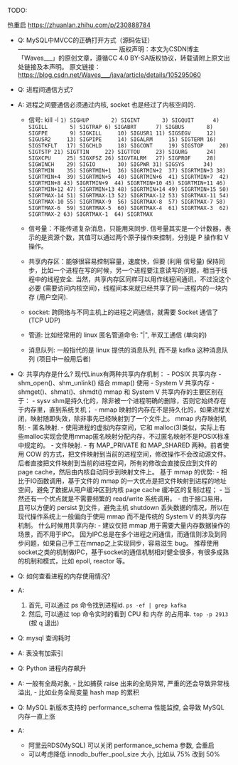 

TODO:

热重启
https://zhuanlan.zhihu.com/p/230888784

- Q: MySQL中MVCC的正确打开方式（源码佐证）
————————————————
版权声明：本文为CSDN博主「Waves___」的原创文章，遵循CC 4.0 BY-SA版权协议，转载请附上原文出处链接及本声明。
原文链接：https://blog.csdn.net/Waves___/java/article/details/105295060


- Q: 进程间通信方式?
- A: 进程之间要通信必须通过内核, socket 也是经过了内核空间的.
    - 信号:  kill -l
            ```
             1) SIGHUP       2) SIGINT       3) SIGQUIT      4) SIGILL       5) SIGTRAP
             6) SIGABRT      7) SIGBUS       8) SIGFPE       9) SIGKILL     10) SIGUSR1
            11) SIGSEGV     12) SIGUSR2     13) SIGPIPE     14) SIGALRM     15) SIGTERM
            16) SIGSTKFLT   17) SIGCHLD     18) SIGCONT     19) SIGSTOP     20) SIGTSTP
            21) SIGTTIN     22) SIGTTOU     23) SIGURG      24) SIGXCPU     25) SIGXFSZ
            26) SIGVTALRM   27) SIGPROF     28) SIGWINCH    29) SIGIO       30) SIGPWR
            31) SIGSYS      34) SIGRTMIN    35) SIGRTMIN+1  36) SIGRTMIN+2  37) SIGRTMIN+3
            38) SIGRTMIN+4  39) SIGRTMIN+5  40) SIGRTMIN+6  41) SIGRTMIN+7  42) SIGRTMIN+8
            43) SIGRTMIN+9  44) SIGRTMIN+10 45) SIGRTMIN+11 46) SIGRTMIN+12 47) SIGRTMIN+13
            48) SIGRTMIN+14 49) SIGRTMIN+15 50) SIGRTMAX-14 51) SIGRTMAX-13 52) SIGRTMAX-12
            53) SIGRTMAX-11 54) SIGRTMAX-10 55) SIGRTMAX-9  56) SIGRTMAX-8  57) SIGRTMAX-7
            58) SIGRTMAX-6  59) SIGRTMAX-5  60) SIGRTMAX-4  61) SIGRTMAX-3  62) SIGRTMAX-2
            63) SIGRTMAX-1  64) SIGRTMAX
            ```
      
    - 信号量：不能传递复杂消息，只能用来同步. 
            信号量其实是一个计数器，表示的是资源个数，其值可以通过两个原子操作来控制，分别是 P 操作和 V 操作。
    
    - 共享内存区：能够很容易控制容量，速度快，但要 (利用 信号量) 保持同步，比如一个进程在写的时候，另一个进程要注意读写的问题，相当于线程中的线程安全.
                当然，共享内存区同样可以用作线程间通讯，不过没这个必要 (需要访问内核空间)，线程间本来就已经共享了同一进程内的一块内存 (用户空间).
    
    - socket: 跨网络与不同主机上的进程之间通信，就需要 Socket 通信了 (TCP UDP)
      
    - 管道: 比如经常用的 linux 匿名管道命令: "|", 半双工通信 (单向的) 
      
    - 消息队列: 一般指代的是 linux 提供的消息队列, 而不是 kafka 这种消息队列 (项目中一般用后者)


- Q: 共享内存是什么?
    现代Linux有两种共享内存机制：
        - POSIX 共享内存
           - shm_open()、shm_unlink() 结合 mmap() 使用
        - System V 共享内存
           - shmget()、shmat()、shmdt()
    mmap 和 System V 共享内存的主要区别在于：
         - sysv shm是持久化的，除非被一个进程明确的删除，否则它始终存在于内存里，直到系统关机； 
         - mmap 映射的内存在不是持久化的，如果进程关闭，映射随即失效，除非事先已经映射到了一个文件上。
    mmap 内存映射机制:
         - 匿名映射. 
             - 使用进程的虚拟内存空间，它和 malloc(3)类似，实际上有些malloc实现会使用mmap匿名映射分配内存，不过匿名映射不是POSIX标准中规定的。
         - 文件映射.
             - 有 MAP_PRIVATE 和 MAP_SHARED 两种。前者使用 COW 的方式，把文件映射到当前的进程空间，修改操作不会改动源文件。后者直接把文件映射到当前的进程空间，所有的修改会直接反应到文件的page cache，然后由内核自动同步到映射文件上。
    基于 mmap 的优势: 
         - 相比于IO函数调用，基于文件的 mmap 的一大优点是把文件映射到进程的地址空间，避免了数据从用户缓冲区到内核 page cache 缓冲区的复制过程；
         - 当然还有一个优点就是不需要频繁的 read/write 系统调用。
         - 由于接口易用，且可以方便的 persist 到文件，避免主机 shutdown 丢失数据的情况，所以在现代操作系统上一般偏向于使用 mmap 而不是传统的 System V 的共享内存机制。
    什么时候用共享内存:
         - 建议仅把 mmap 用于需要大量内存数据操作的场景，而不用于IPC。
           因为IPC总是在多个进程之间通信，而通信则涉及到同步问题，如果自己手工在mmap之上实现同步，容易滋生 bug。
           推荐使用socket之类的机制做IPC，基于socket的通信机制相对健全很多，有很多成熟的机制和模式，比如 epoll, reactor 等。  



- Q: 如何查看进程的内存使用情况?
- A:
    1. 首先, 可以通过 ps 命令找到进程id. `ps -ef | grep kafka`
    2. 然后, 可以通过 top 命令实时的看到 CPU 和 内存 的占用率. `top -p 2913` (按 q 退出)

- Q: mysql 查询耗时
- A: 表没有加索引

- Q: Python 进程内存飙升
- A: 一般有全局对象, 
      - 比如捕获 raise 出来的全局异常, 严重的还会导致异常栈溢出, 
      - 比如业务全局变量 hash map 的累积

- Q: MySQL 新版本支持的 performance_schema 性能监控, 会导致 MySQL 内存一直上涨
- A: 
    - 阿里云RDS(MySQL) 可以关闭 performance_schema 参数, 会重启
    - 可以考虑降低 innodb_buffer_pool_size 大小, 比如从 75% 改到 50%





